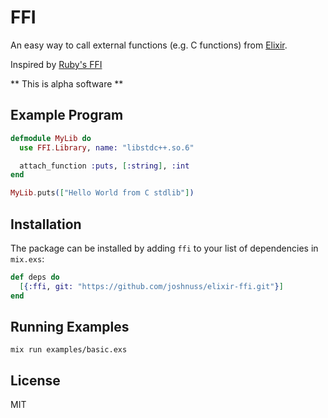 FFI
===

An easy way to call external functions (e.g. C functions) from [Elixir](https://github.com/elixir-lang/elixir).

Inspired by [Ruby's FFI](https://github.com/ffi/ffi)

** This is alpha software **

## Example Program

```elixir
defmodule MyLib do
  use FFI.Library, name: "libstdc++.so.6"

  attach_function :puts, [:string], :int
end

MyLib.puts(["Hello World from C stdlib"])
```

## Installation

The package can be installed by adding `ffi` to your list of dependencies in `mix.exs`:

```elixir
def deps do
  [{:ffi, git: "https://github.com/joshnuss/elixir-ffi.git"}]
end
```

## Running Examples

```shell
mix run examples/basic.exs
```

## License

MIT
